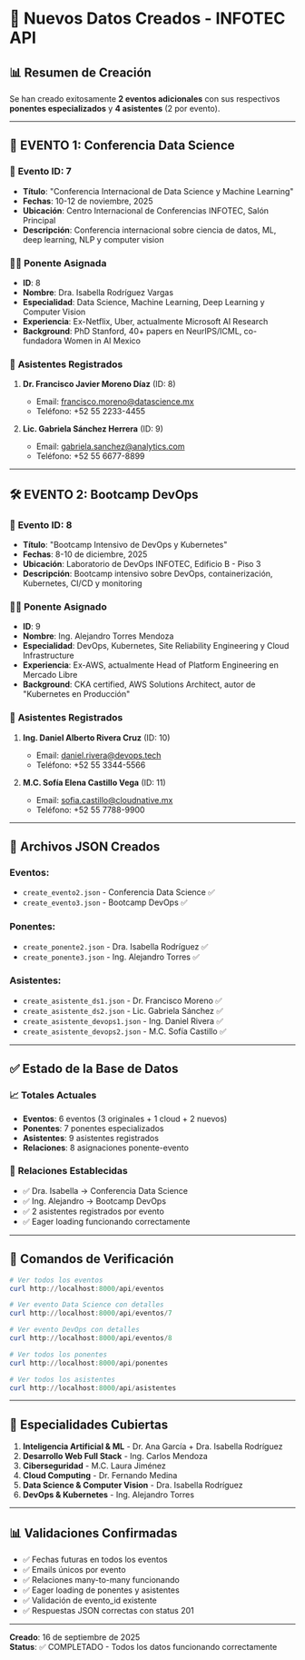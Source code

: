 # 🎉 Nuevos Datos Creados - INFOTEC API

## 📊 Resumen de Creación

Se han creado exitosamente **2 eventos adicionales** con sus respectivos **ponentes especializados** y **4 asistentes** (2 por evento).

---

## 🎯 **EVENTO 1: Conferencia Data Science**

### 📅 **Evento ID: 7**
- **Título**: "Conferencia Internacional de Data Science y Machine Learning"
- **Fechas**: 10-12 de noviembre, 2025
- **Ubicación**: Centro Internacional de Conferencias INFOTEC, Salón Principal
- **Descripción**: Conferencia internacional sobre ciencia de datos, ML, deep learning, NLP y computer vision

### 👩‍💻 **Ponente Asignada**
- **ID**: 8
- **Nombre**: Dra. Isabella Rodríguez Vargas
- **Especialidad**: Data Science, Machine Learning, Deep Learning y Computer Vision
- **Experiencia**: Ex-Netflix, Uber, actualmente Microsoft AI Research
- **Background**: PhD Stanford, 40+ papers en NeurIPS/ICML, co-fundadora Women in AI Mexico

### 🎫 **Asistentes Registrados**
1. **Dr. Francisco Javier Moreno Díaz** (ID: 8)
   - Email: francisco.moreno@datascience.mx
   - Teléfono: +52 55 2233-4455

2. **Lic. Gabriela Sánchez Herrera** (ID: 9)
   - Email: gabriela.sanchez@analytics.com
   - Teléfono: +52 55 6677-8899

---

## 🛠️ **EVENTO 2: Bootcamp DevOps**

### 📅 **Evento ID: 8**
- **Título**: "Bootcamp Intensivo de DevOps y Kubernetes"
- **Fechas**: 8-10 de diciembre, 2025
- **Ubicación**: Laboratorio de DevOps INFOTEC, Edificio B - Piso 3
- **Descripción**: Bootcamp intensivo sobre DevOps, containerización, Kubernetes, CI/CD y monitoring

### 👨‍💻 **Ponente Asignado**
- **ID**: 9
- **Nombre**: Ing. Alejandro Torres Mendoza
- **Especialidad**: DevOps, Kubernetes, Site Reliability Engineering y Cloud Infrastructure
- **Experiencia**: Ex-AWS, actualmente Head of Platform Engineering en Mercado Libre
- **Background**: CKA certified, AWS Solutions Architect, autor de "Kubernetes en Producción"

### 🎫 **Asistentes Registrados**
1. **Ing. Daniel Alberto Rivera Cruz** (ID: 10)
   - Email: daniel.rivera@devops.tech
   - Teléfono: +52 55 3344-5566

2. **M.C. Sofía Elena Castillo Vega** (ID: 11)
   - Email: sofia.castillo@cloudnative.mx
   - Teléfono: +52 55 7788-9900

---

## 📁 **Archivos JSON Creados**

### Eventos:
- `create_evento2.json` - Conferencia Data Science ✅
- `create_evento3.json` - Bootcamp DevOps ✅

### Ponentes:
- `create_ponente2.json` - Dra. Isabella Rodríguez ✅
- `create_ponente3.json` - Ing. Alejandro Torres ✅

### Asistentes:
- `create_asistente_ds1.json` - Dr. Francisco Moreno ✅
- `create_asistente_ds2.json` - Lic. Gabriela Sánchez ✅
- `create_asistente_devops1.json` - Ing. Daniel Rivera ✅
- `create_asistente_devops2.json` - M.C. Sofía Castillo ✅

---

## ✅ **Estado de la Base de Datos**

### 📈 **Totales Actuales**
- **Eventos**: 6 eventos (3 originales + 1 cloud + 2 nuevos)
- **Ponentes**: 7 ponentes especializados
- **Asistentes**: 9 asistentes registrados
- **Relaciones**: 8 asignaciones ponente-evento

### 🔗 **Relaciones Establecidas**
- ✅ Dra. Isabella → Conferencia Data Science
- ✅ Ing. Alejandro → Bootcamp DevOps
- ✅ 2 asistentes registrados por evento
- ✅ Eager loading funcionando correctamente

---

## 🧪 **Comandos de Verificación**

```powershell
# Ver todos los eventos
curl http://localhost:8000/api/eventos

# Ver evento Data Science con detalles
curl http://localhost:8000/api/eventos/7

# Ver evento DevOps con detalles
curl http://localhost:8000/api/eventos/8

# Ver todos los ponentes
curl http://localhost:8000/api/ponentes

# Ver todos los asistentes
curl http://localhost:8000/api/asistentes
```

---

## 🎯 **Especialidades Cubiertas**

1. **Inteligencia Artificial & ML** - Dr. Ana García + Dra. Isabella Rodríguez
2. **Desarrollo Web Full Stack** - Ing. Carlos Mendoza
3. **Ciberseguridad** - M.C. Laura Jiménez
4. **Cloud Computing** - Dr. Fernando Medina
5. **Data Science & Computer Vision** - Dra. Isabella Rodríguez
6. **DevOps & Kubernetes** - Ing. Alejandro Torres

---

## 📊 **Validaciones Confirmadas**

- ✅ Fechas futuras en todos los eventos
- ✅ Emails únicos por evento
- ✅ Relaciones many-to-many funcionando
- ✅ Eager loading de ponentes y asistentes
- ✅ Validación de evento_id existente
- ✅ Respuestas JSON correctas con status 201

---

**Creado**: 16 de septiembre de 2025  
**Status**: ✅ COMPLETADO - Todos los datos funcionando correctamente